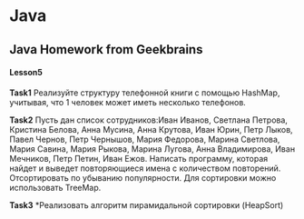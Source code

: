 # Java
Java Homework from Geekbrains
---

#### Lesson5

__Task1__ Реализуйте структуру телефонной книги с помощью HashMap, учитывая, что 1 человек может иметь несколько телефонов.

__Task2__ Пусть дан список сотрудников:Иван Иванов, Светлана Петрова, Кристина Белова, Анна Мусина, Анна Крутова, Иван Юрин, Петр Лыков, Павел Чернов, Петр Чернышов, Мария Федорова, Марина Светлова, Мария Савина, Мария Рыкова, Марина Лугова, Анна Владимирова, Иван Мечников, Петр Петин, Иван Ежов. Написать программу, которая найдет и выведет повторяющиеся имена с количеством повторений. Отсортировать по убыванию популярности. Для сортировки можно использовать TreeMap.

__Task3__ *Реализовать алгоритм пирамидальной сортировки (HeapSort)
